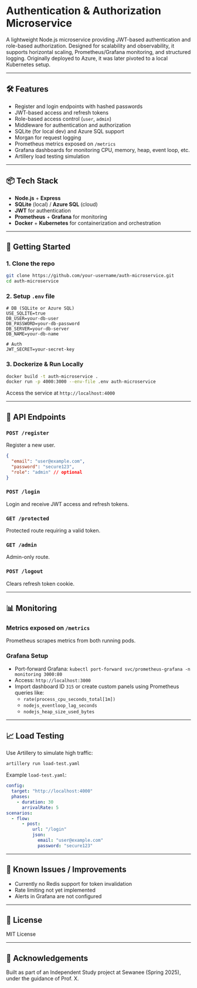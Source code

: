 # Authentication & Authorization Microservice

A lightweight Node.js microservice providing JWT-based authentication and role-based authorization. Designed for scalability and observability, it supports horizontal scaling, Prometheus/Grafana monitoring, and structured logging. Originally deployed to Azure, it was later pivoted to a local Kubernetes setup.

---

## 🛠️ Features
- Register and login endpoints with hashed passwords
- JWT-based access and refresh tokens
- Role-based access control (`user`, `admin`)
- Middleware for authentication and authorization
- SQLite (for local dev) and Azure SQL support
- Morgan for request logging
- Prometheus metrics exposed on `/metrics`
- Grafana dashboards for monitoring CPU, memory, heap, event loop, etc.
- Artillery load testing simulation

---

## 📦 Tech Stack
- **Node.js** + **Express**
- **SQLite** (local) / **Azure SQL** (cloud)
- **JWT** for authentication
- **Prometheus** + **Grafana** for monitoring
- **Docker** + **Kubernetes** for containerization and orchestration

---

## 🚀 Getting Started

### 1. Clone the repo
```bash
git clone https://github.com/your-username/auth-microservice.git
cd auth-microservice
```

### 2. Setup `.env` file
```env
# DB (SQLite or Azure SQL)
USE_SQLITE=true
DB_USER=your-db-user
DB_PASSWORD=your-db-password
DB_SERVER=your-db-server
DB_NAME=your-db-name

# Auth
JWT_SECRET=your-secret-key
```

### 3. Dockerize & Run Locally
```bash
docker build -t auth-microservice .
docker run -p 4000:3000 --env-file .env auth-microservice
```
Access the service at `http://localhost:4000`

---

## 🧪 API Endpoints

### `POST /register`
Register a new user.
```json
{
  "email": "user@example.com",
  "password": "secure123",
  "role": "admin" // optional
}
```

### `POST /login`
Login and receive JWT access and refresh tokens.

### `GET /protected`
Protected route requiring a valid token.

### `GET /admin`
Admin-only route.

### `POST /logout`
Clears refresh token cookie.

---

## 📊 Monitoring
### Metrics exposed on `/metrics`
Prometheus scrapes metrics from both running pods.

### Grafana Setup
- Port-forward Grafana: `kubectl port-forward svc/prometheus-grafana -n monitoring 3000:80`
- Access: `http://localhost:3000`
- Import dashboard ID `315` or create custom panels using Prometheus queries like:
  - `rate(process_cpu_seconds_total[1m])`
  - `nodejs_eventloop_lag_seconds`
  - `nodejs_heap_size_used_bytes`

---

## 📈 Load Testing
Use Artillery to simulate high traffic:
```bash
artillery run load-test.yaml
```
Example `load-test.yaml`:
```yaml
config:
  target: "http://localhost:4000"
  phases:
    - duration: 30
      arrivalRate: 5
scenarios:
  - flow:
      - post:
          url: "/login"
          json:
            email: "user@example.com"
            password: "secure123"
```

---

## 🐛 Known Issues / Improvements
- Currently no Redis support for token invalidation
- Rate limiting not yet implemented
- Alerts in Grafana are not configured

---

## 🧾 License
MIT License

---

## 🙌 Acknowledgements
Built as part of an Independent Study project at Sewanee (Spring 2025), under the guidance of Prof. X.

